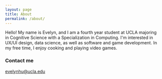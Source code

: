 ```yaml
---
layout: page
title: About
permalink: /about/
---
```


Hello! My name is Evelyn, and I am a fourth year student at UCLA majoring in Cognitive Science with a Specialization in Computing. I'm interested in UX/UI design, data science, as well as software and game development. In my free time, I enjoy cooking and playing video games.

### Contact me

[evelynhu@ucla.edu](mailto:evelynhu@ucla.edu)